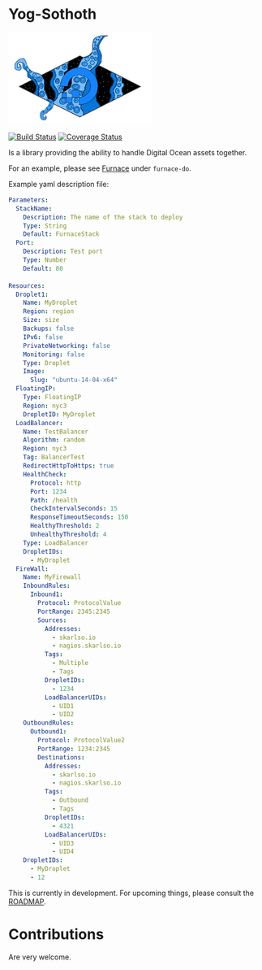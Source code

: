 # Yog-Sothoth

![Logo](img/yog_logo.png)

[![Build Status](https://travis-ci.org/Skarlso/yogsothoth.svg?branch=master)](https://travis-ci.org/Skarlso/yogsothoth)
[![Coverage Status](https://coveralls.io/repos/github/Skarlso/yogsothoth/badge.svg?branch=master)](https://coveralls.io/github/Skarlso/yogsothoth?branch=master)

Is a library providing the ability to handle Digital Ocean assets together.

For an example, please see [Furnace](https://github.com/Skarlso/go-furnace) under `furnace-do`.

Example yaml description file:

```yaml
Parameters:
  StackName:
    Description: The name of the stack to deploy
    Type: String
    Default: FurnaceStack
  Port:
    Description: Test port
    Type: Number
    Default: 80

Resources:
  Droplet1:
    Name: MyDroplet
    Region: region
    Size: size
    Backups: false
    IPv6: false
    PrivateNetworking: false
    Monitoring: false
    Type: Droplet
    Image:
      Slug: "ubuntu-14-04-x64"
  FloatingIP:
    Type: FloatingIP
    Region: nyc3
    DropletID: MyDroplet
  LoadBalancer:
    Name: TestBalancer
    Algorithm: random
    Region: nyc3
    Tag: BalancerTest
    RedirectHttpToHttps: true
    HealthCheck:
      Protocol: http
      Port: 1234
      Path: /health
      CheckIntervalSeconds: 15
      ResponseTimeoutSeconds: 150
      HealthyThreshold: 2
      UnhealthyThreshold: 4
    Type: LoadBalancer
    DropletIDs:
      - MyDroplet
  FireWall:
    Name: MyFirewall
    InboundRules:
      Inbound1:
        Protocol: ProtocolValue
        PortRange: 2345:2345
        Sources:
          Addresses:
            - skarlso.io
            - nagios.skarlso.io
          Tags:
            - Multiple
            - Tags
          DropletIDs:
            - 1234
          LoadBalancerUIDs:
            - UID1
            - UID2
    OutboundRules:
      Outbound1:
        Protocol: ProtocolValue2
        PortRange: 1234:2345
        Destinations:
          Addresses:
            - skarlso.io
            - nagios.skarlso.io
          Tags:
            - Outbound
            - Tags
          DropletIDs:
            - 4321
          LoadBalancerUIDs:
            - UID3
            - UID4
    DropletIDs:
      - MyDroplet
      - 12
```

This is currently in development. For upcoming things, please consult the [ROADMAP](./ROADMAP.md).

# Contributions

Are very welcome.

